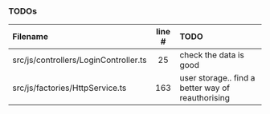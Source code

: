 ### TODOs
| Filename | line # | TODO
|:------|:------:|:------
| src/js/controllers/LoginController.ts | 25 | check the data is good
| src/js/factories/HttpService.ts | 163 | user storage.. find a better way of reauthorising